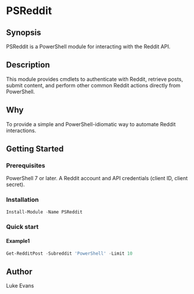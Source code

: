 # PSReddit

## Synopsis

PSReddit is a PowerShell module for interacting with the Reddit API.

## Description

This module provides cmdlets to authenticate with Reddit, retrieve posts, submit content, and perform other common Reddit actions directly from PowerShell.

## Why

To provide a simple and PowerShell-idiomatic way to automate Reddit interactions.

## Getting Started

### Prerequisites

PowerShell 7 or later. A Reddit account and API credentials (client ID, client secret).

### Installation

```powershell
Install-Module -Name PSReddit

```

### Quick start

#### Example1

```powershell
Get-RedditPost -Subreddit 'PowerShell' -Limit 10

```

## Author

Luke Evans